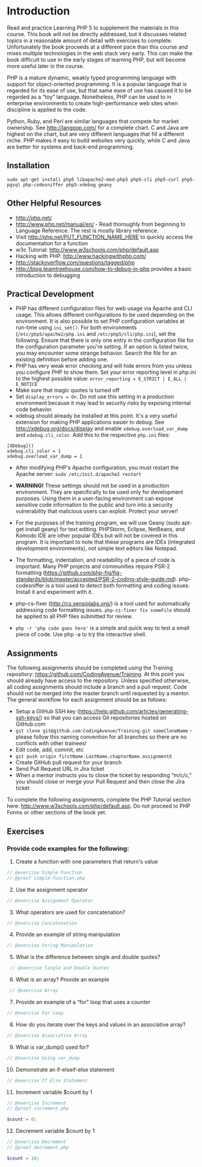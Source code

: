 # Introduction

Read and practice Learning PHP 5 to supplement the materials in this course. This book will not be directly addressed, but it discusses related topics in a reasonable amount of detail with exercises to complete. Unfortunately the book proceeds at a different pace than this course and mixes multiple technologies in the web stack very early. This can make the book difficult to use in the early stages of learning PHP, but will become more useful later in the course.

PHP is a mature dynamic, weakly typed programming language with support for object-oriented programming. It is a popular language that is regarded for its ease of use, but that same ease of use has caused it to be regarded as a “toy” language. Nonetheless, PHP can be used to in enterprise environments to create high-performance web sites when discipline is applied to the code. 

Python, Ruby, and Perl are similar languages that compete for market ownership. See http://langpop.com/ for a complete chart. C and Java are highest on the chart, but are very different languages that fill a different niche. PHP makes it easy to build websites very quickly, while C and Java are better for systems and back-end programming.

## Installation
`sudo apt-get install php5 libapache2-mod-php5 php5-cli php5-curl php5-pgsql php-codesniffer php5-xdebug geany`

## Other Helpful Resources

 - http://php.net/ 
 - http://www.php.net/manual/en/ - Read thoroughly from beginning to Language Reference. The rest is mostly library reference.
 - Visit http://php.net/PUT_FUNCTION_NAME_HERE to quickly access the documentation for a function 
 - w3c Tutorial: http://www.w3schools.com/php/default.asp
 - Hacking with PHP: http://www.hackingwithphp.com/
 - http://stackoverflow.com/questions/tagged/php
 - http://blog.teamtreehouse.com/how-to-debug-in-php provides a basic introduction to debugging

## Practical Development

 - PHP has different configuration files for web usage via Apache and CLI usage. This allows different configurations to be used depending on the environment. It is also possible to set PHP configuration variables at run-time using `ini_set()`. For both environments (`/etc/php5/apache2/php.ini` and `/etc/php5/cli/php.ini`), set the following. Ensure that there is only one entry in the configuration file for the configuration parameter you're setting. If an option is listed twice, you may encounter some strange behavior. Search the file for an existing definition before adding one.
  - PHP has very weak error checking and will hide errors from you unless you configure PHP to show them. Set your error reporting level in php.ini to the highest possible value: `error_reporting = E_STRICT | E_ALL | E_NOTICE` 
  - Make sure that magic quotes is turned off
  - Set `display_errors = On`. Do not use this setting in a production environment because it may lead to security risks by exposing internal code behavior.
  - xdebug should already be installed at this point. It's a very useful extension for making PHP applications easier to debug. See http://xdebug.org/docs/display and enable `xdebug.overload_var_dump` and `xdebug.cli_color`. Add this to the respective `php.ini` files:

   ```
   [XDebug]()
   xdebug.cli_color = 1
   xdebug.overload_var_dump = 1  
   ```

  - After modifying PHP's Apache configuration, you must restart the Apache server: `sudo /etc/init.d/apache2 restart`
  - **WARNING!** These settings should not be used in a production environment. They are specifically to be used only for development purposes. Using them in a user-facing environment can expose sensitive code information to the public and turn into a security vulnerability that malicious users can exploit. Protect your server!

 - For the purposes of the training program, we will use Geany (sudo apt-get install geany) for text editing. PHPStorm, Eclipse, NetBeans, and Komodo IDE are other popular IDEs but will not be covered in this program. It is important to note that these programs are IDEs (integrated development environments), not simple text editors like Notepad.
 - The formatting, indentation, and readability of a piece of code is important. Many PHP projects and communities require PSR-2 formatting (https://github.com/php-fig/fig-standards/blob/master/accepted/PSR-2-coding-style-guide.md). php-codesniffer is a tool used to detect both formatting and coding issues. Install it and experiment with it.
 - php-cs-fixer (http://cs.sensiolabs.org/) is a tool used for automatically addressing code formatting issues. `php-cs-fixer fix someFile` should be applied to all PHP files submitted for review.
 - `php -r 'php code goes here'` is a simple and quick way to test a small piece of code. Use php -a to try the interactive shell.

## Assignments

The following assignments should be completed using the Training repository: https://github.com/CodingAvenue/Training. At this point you should already have access to the repository. Unless specified otherwise, all coding assignments should include a branch and a pull request. Code should not be merged into the master branch until requested by a mentor. The general workflow for each assignment should be as follows:

 - Setup a GitHub SSH key (https://help.github.com/articles/generating-ssh-keys/) so that you can access Git repositories hosted on GitHub.com
 - `git clone git@github.com:CodingAvenue/Training.git someCloneName` - please follow this naming convention for all branches so there are no conflicts with other trainees!
 - Edit code, add, commit, etc
 - `git push origin firstName.LastName.chapterName.assignmentX`
 - Create GitHub pull request for your branch
 - Send Pull Request URL in Jira ticket
 - When a mentor instructs you to close the ticket by responding “m/c/c,” you should close or merge your Pull Request and then close the Jira ticket

To complete the following assignments, complete the PHP Tutorial section here: http://www.w3schools.com/php/default.asp. Do not proceed to PHP Forms or other sections of the book yet.

## Exercises

### Provide code examples for the following:
 
1. Create a function with one parameters that return's value
  
  ```php
  // @exercise Simple Function
  // @proof simple-function.php
  ```
  
2. Use the assignment operator
  
  ```php
  // @exercise Assignment Operator
  ```
  
3. What operators are used for concatenation?
 
  ```php
  // @exercise Concatenation
  ```
  
4. Provide an example of string manipulation
   
  ```php
  // @exercise String Manipulation
  ```
  
5. What is the difference between single and double quotes?
  
 ```php
  // @exercise Single and Double Quotes
  ```
  
6. What is an array? Provide an example
 
 ```php
  // @exercise Array
  ```
  
7. Provide an example of a “for” loop that uses a counter
  
  ```php
  // @exercise For Loop
  ```
  
8. How do you iterate over the keys and values in an associative array?
 
  ```php
  // @exercise Associative Array
  ```
  
9. What is var_dump() used for?
  
  ```php
  // @exercise Using var_dump
  ```
  
10. Demonstrate an if-elseif-else statement
  
  ```php
  // @exercise If Else Statement
  ```
  
11. Increment variable $count by 1
  
  ```php
  // @exercise Increment
  // @proof increment.php
  
  $count = 0;
  ```
  
12. Decrement variable $count by 1
  
  ```php
  // @exercise Decrement
  // @proof decrement.php
  
  $count = 10;
  ```
  
